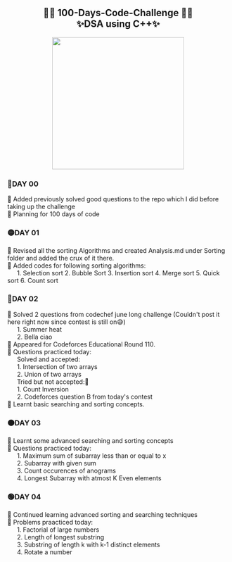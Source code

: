 <h2 align="center"> 🤩🚀 100-Days-Code-Challenge 🚀🤩 </br> ✨DSA using C++✨ </h2>
<p align="center">
<img align="center" src="https://github.com/Iamtripathisatyam/iamtripathisatyam/blob/master/Content/manufacturetocat.png" width="300"/>
</p>
<h3>🔴DAY 00</h3> 
🚀 Added previously solved good questions to the repo which I did before taking up the challenge </br>
🚀 Planning for 100 days of code </br>
<h3>🟡DAY 01</h3> 
🚀 Revised all the sorting Algorithms and created Analysis.md under Sorting folder and added the crux of it there.</br>
🚀 Added codes for following sorting algorithms:</br>
   &ensp; &ensp; 1. Selection sort 2. Bubble Sort 3. Insertion sort 4. Merge sort 5. Quick sort 6. Count sort </br>
<h3>🔵DAY 02</h3>
🚀 Solved 2 questions from codechef june long challenge (Couldn't post it here right now since contest is still on😅)</br>
&ensp; &ensp; 1. Summer heat <br>
&ensp; &ensp; 2. Bella ciao <br>
🚀 Appeared for Codeforces Educational Round 110. <br>
🚀 Questions practiced today:<br>
 &ensp; &ensp; Solved and accepted:<br>
 &ensp; &ensp; 1. Intersection of two arrays <br>
 &ensp; &ensp; 2. Union of two arrays <br>
 &ensp; &ensp; Tried but not accepted:🙁  <br>
 &ensp; &ensp; 1. Count Inversion<br>
 &ensp; &ensp; 2. Codeforces question B from today's contest<br>
🚀 Learnt basic searching and sorting concepts.<br>
<h3>🟠DAY 03</h3>
🚀 Learnt some advanced searching and sorting concepts <br>
🚀 Questions practiced today:<br>
&ensp; &ensp; 1. Maximum sum of subarray less than or equal to x <br>
&ensp; &ensp; 2. Subarray with given sum <br>
&ensp; &ensp; 3. Count occurences of anograms <br>
&ensp; &ensp; 4. Longest Subarray with atmost K Even elements <br>
<h3>🟢DAY 04</h3>
🚀 Continued learning advanced sorting and searching techniques <br>
🚀 Problems praacticed today: <br>
&ensp; &ensp; 1. Factorial of large numbers <br>
&ensp; &ensp; 2. Length of longest substring <br>
&ensp; &ensp; 3. Substring of length k with k-1 distinct elements <br>
&ensp; &ensp; 4. Rotate a number
